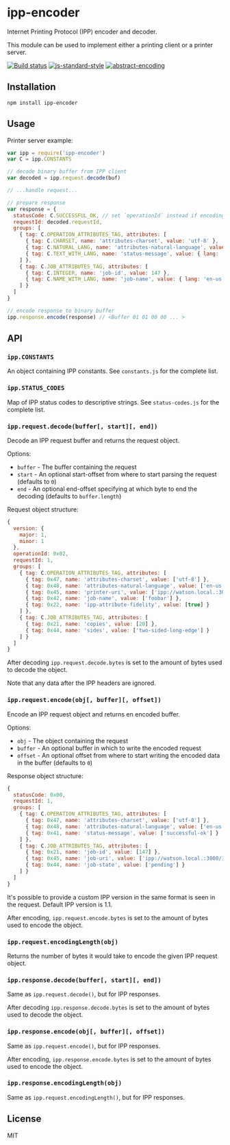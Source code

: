 # ipp-encoder

Internet Printing Protocol (IPP) encoder and decoder.

This module can be used to implement either a printing client or a
printer server.

[![Build status](https://travis-ci.org/watson/ipp-encoder.svg?branch=master)](https://travis-ci.org/watson/ipp-encoder)
[![js-standard-style](https://img.shields.io/badge/code%20style-standard-brightgreen.svg?style=flat)](https://github.com/feross/standard)
[![abstract-encoding](https://img.shields.io/badge/abstract--encoding-compliant-brightgreen.svg?style=flat)](https://github.com/mafintosh/abstract-encoding)

## Installation

```
npm install ipp-encoder
```

## Usage

Printer server example:

```js
var ipp = require('ipp-encoder')
var C = ipp.CONSTANTS

// decode binary buffer from IPP client
var decoded = ipp.request.decode(buf)

// ...handle request...

// prepare response
var response = {
  statusCode: C.SUCCESSFUL_OK, // set `operationId` instead if encoding a request
  requestId: decoded.requestId,
  groups: [
    { tag: C.OPERATION_ATTRIBUTES_TAG, attributes: [
      { tag: C.CHARSET, name: 'attributes-charset', value: 'utf-8' },
      { tag: C.NATURAL_LANG, name: 'attributes-natural-language', value: 'en-us' },
      { tag: C.TEXT_WITH_LANG, name: 'status-message', value: { lang: 'en-us', value: 'successful-ok' } }
    ] },
    { tag: C.JOB_ATTRIBUTES_TAG, attributes: [
      { tag: C.INTEGER, name: 'job-id', value: 147 },
      { tag: C.NAME_WITH_LANG, name: 'job-name', value: { lang: 'en-us', value: 'Foobar' } }
    ] }
  ]
}

// encode response to binary buffer
ipp.response.encode(response) // <Buffer 01 01 00 00 ... >
```

## API

### `ipp.CONSTANTS`

An object containing IPP constants. See `constants.js` for the complete
list.

### `ipp.STATUS_CODES`

Map of IPP status codes to descriptive strings. See `status-codes.js`
for the complete list.

### `ipp.request.decode(buffer[, start][, end])`

Decode an IPP request buffer and returns the request object.

Options:

- `buffer` - The buffer containing the request
- `start` - An optional start-offset from where to start parsing the
  request (defaults to `0`)
- `end` - An optional end-offset specifying at which byte to end the
  decoding (defaults to `buffer.length`)

Request object structure:

```js
{
  version: {
    major: 1,
    minor: 1
  },
  operationId: 0x02,
  requestId: 1,
  groups: [
    { tag: C.OPERATION_ATTRIBUTES_TAG, attributes: [
      { tag: 0x47, name: 'attributes-charset', value: ['utf-8'] },
      { tag: 0x48, name: 'attributes-natural-language', value: ['en-us'] },
      { tag: 0x45, name: 'printer-uri', value: ['ipp://watson.local.:3000/'] },
      { tag: 0x42, name: 'job-name', value: ['foobar'] },
      { tag: 0x22, name: 'ipp-attribute-fidelity', value: [true] }
    ] },
    { tag: C.JOB_ATTRIBUTES_TAG, attributes: [
      { tag: 0x21, name: 'copies', value: [20] },
      { tag: 0x44, name: 'sides', value: ['two-sided-long-edge'] }
    ] }
  ]
}
```

After decoding `ipp.request.decode.bytes` is set to the amount of bytes
used to decode the object.

Note that any data after the IPP headers are ignored.

### `ipp.request.encode(obj[, buffer][, offset])`

Encode an IPP request object and returns en encoded buffer.

Options:

- `obj` - The object containing the request
- `buffer` - An optional buffer in which to write the encoded request
- `offset` - An optional offset from where to start writing the encoded
  data in the buffer (defaults to `0`)

Response object structure:

```js
{
  statusCode: 0x00,
  requestId: 1,
  groups: [
    { tag: C.OPERATION_ATTRIBUTES_TAG, attributes: [
      { tag: 0x47, name: 'attributes-charset', value: ['utf-8'] },
      { tag: 0x48, name: 'attributes-natural-language', value: ['en-us'] },
      { tag: 0x41, name: 'status-message', value: ['successful-ok'] }
    ] },
    { tag: C.JOB_ATTRIBUTES_TAG, attributes: [
      { tag: 0x21, name: 'job-id', value: [147] },
      { tag: 0x45, name: 'job-uri', value: ['ipp://watson.local.:3000/123'] }
      { tag: 0x44, name: 'job-state', value: ['pending'] }
    ] }
  ]
}
```

It's possible to provide a custom IPP version in the same format is seen
in the request. Default IPP version is 1.1.

After encoding, `ipp.request.encode.bytes` is set to the amount of bytes
used to encode the object.

### `ipp.request.encodingLength(obj)`

Returns the number of bytes it would take to encode the given IPP
request object.

### `ipp.response.decode(buffer[, start][, end])`

Same as `ipp.request.decode()`, but for IPP responses.

After decoding `ipp.response.decode.bytes` is set to the amount of bytes
used to decode the object.

### `ipp.response.encode(obj[, buffer][, offset])`

Same as `ipp.request.encode()`, but for IPP responses.

After encoding, `ipp.response.encode.bytes` is set to the amount of bytes
used to encode the object.

### `ipp.response.encodingLength(obj)`

Same as `ipp.request.encodingLength()`, but for IPP responses.

## License

MIT
